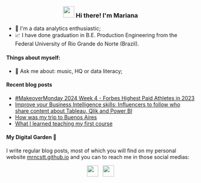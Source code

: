 <!-- Heading -->
<h3 align="center"><img src = "https://raw.githubusercontent.com/MartinHeinz/MartinHeinz/master/wave.gif" width = 30px> Hi there! I'm Mariana</h3>

- 💼 I'm a data analytics enthusiastic; 
- 📈 I have done graduation in B.E. Production Engineering from the Federal University of Rio Grande do Norte (Brazil).

#### Things about myself:

- 💬 Ask me about: music, HQ or data literacy;

#### Recent blog posts

<!-- BLOG-POST-LIST:START -->
- [#MakeoverMonday 2024 Week 4 - Forbes Highest Paid Athletes in 2023](https://public.tableau.com/app/profile/mrncstt/viz/MakeoverMonday2024Week4-ForbesHighestPaidAthletesin2023/MakeOverMonday-WaffleChart)
- [Improve your Business Intelligence skills: Influencers to follow who share content about Tableau, Qlik and Power BI](https://mrncstt.github.io/posts/bi_people_follow/)
- [How was my trip to Buenos Aires](https://mrncstt.github.io/posts/tips_buenos_aires/)
- [What I learned teaching my first course]([https://fguisso.github.io/posts/hacktoberfest-owasp/](https://mrncstt.github.io/posts/primeirocurso/))
<!-- BLOG-POST-LIST:END -->


#### My Digital Garden 🌱

I write regular blog posts, most of which you will find on my personal website [mrncstt.github.io](mrncstt.github.io) and you can to reach me in those social medias: 

<p align='center'>
<a href="https://dev.to/mrncstt"><img height="30" src="https://raw.githubusercontent.com/WaylonWalker/WaylonWalker/main/icon/dev.png"></a>&nbsp;&nbsp;
<a href="https://www.linkedin.com/in/mrncst/"><img height="30" src="https://github.com/WaylonWalker/WaylonWalker/blob/main/icon/linkedin.png?raw=true"></a>
</p>
